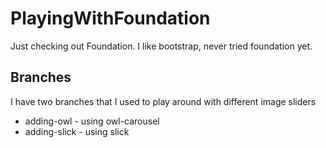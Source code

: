 # PlayingWithFoundation
Just checking out Foundation. I like bootstrap, never tried foundation yet.

## Branches
I have two branches that I used to play around with different image sliders
  - adding-owl - using owl-carousel
  - adding-slick - using slick
